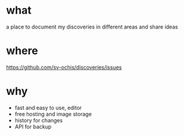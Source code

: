# what
a place to document my discoveries in different areas and share ideas

# where
https://github.com/sv-ochis/discoveries/issues

# why
- fast and easy to use, editor
- free hosting and image storage
- history for changes
- API for backup
